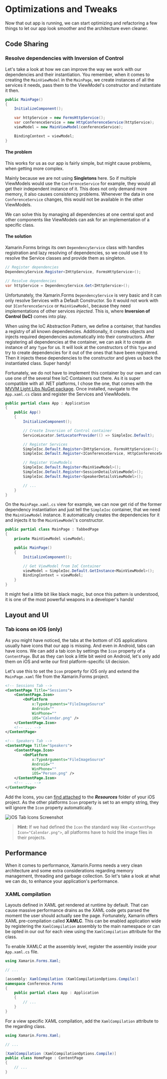 # Optimizations and Tweaks
Now that out app is running, we can start optimizing and refactoring a few things to let our app look smoother and the architecture even cleaner.

## Code Sharing
### Resolve dependencies with Inversion of Control
Let's take a look at how we can improve the way we work with our dependencies and their instantiation. You remember, when it comes to creating the `MainViewModel` in the `MainPage`, we create instances of all the services it needs, pass them to the ViewModel's constructor and instantiate it then.

```csharp
public MainPage()
{
    InitializeComponent();

    var httpService = new FormsHttpService();
    var conferenceService = new HttpConferenceService(httpService);
    viewModel = new MainViewModel(conferenceService);

    BindingContext = viewModel;
}
```

#### The problem
This works for us as our app is fairly simple, but might cause problems, when getting more complex.

Mainly because we are not using **Singletons** here. So if multiple ViewModels would use the `ConferenceService` for example, they would all get their independent instance of it. This does not only demand more memory, it also causes consistency problems. Whenever the data in one `ConferenceService` changes, this would not be available in the other ViewModels.

We can solve this by managing all dependencies at one central spot and other components like ViewModels can ask for an implementation of a specific class.

#### The solution
Xamarin.Forms brings its own `DependencyService` class with handles registration and lazy resolving of dependencies, so we could use it to resolve the Service classes and provide them as singleton.

```csharp
// Register dependencies
DependencyService.Register<IHttpService, FormsHttpService>();

// Resolve dependencies
var httpService = DependencyService.Get<IHttpService>();
```

Unfortunately, the Xamarin.Forms `DependencyService` is very basic and it can only resolve Services with a Default Constructor. So it would not work with our `IConferenceService` or `MainViewModel`, because they need implementations of other services *injected*. This is, where **Inversion of Control (IoC)** comes into play.

When using the IoC Abstraction Pattern, we define a container, that handles a registry of all known dependencies. Additionally, it creates objects and injects required dependencies automatically into their constructors. After registering all dependencies at the container, we can ask it to create an instance of any `Type` for us. It will look at the constructors of this `Type` and try to create dependencies for it out of the ones that have been registered. Then it injects these dependencies to the constructor and gives us back the instantiated class. Super handy!

Fortunately, we do not have to implement this container by our own and can use one of the several free IoC Containers out there. As it is super compatible with all .NET platforms, I chose the one, that comes with the [MVVM Light Libs NuGet package](https://www.nuget.org/packages/MvvmLightLibs/). Once installed, navigate to the `App.xaml.cs` class and register the Services and ViewModels.

```csharp
public partial class App : Application
{
    public App()
    {
        InitializeComponent();

        // Create Inversion of Control container
        ServiceLocator.SetLocatorProvider(() => SimpleIoc.Default);

        // Register Services
        SimpleIoc.Default.Register<IHttpService, FormsHttpService>();
        SimpleIoc.Default.Register<IConferenceService, HttpConferenceService>();

        // Register ViewModels
        SimpleIoc.Default.Register<MainViewModel>();
        SimpleIoc.Default.Register<SessionDetailsViewModel>();
        SimpleIoc.Default.Register<SpeakerDetailsViewModel>();

        // ...
    }
}
```

On the `MainPage.xaml.cs` view for example, we can now get rid of the former dependency instantiation and just tell the `SimpleIoc` container, that we need the `MainViewModel` instance. It automatically creates the dependencies for it and injects it to the `MainViewModel`'s constructor. 

```csharp
public partial class MainPage : TabbedPage
{
    private MainViewModel viewModel;

    public MainPage()
    {
        InitializeComponent();

        // Get ViewModel from IoC Container
        viewModel = SimpleIoc.Default.GetInstance<MainViewModel>();
        BindingContext = viewModel;
    }
}
```

It might feel a little bit like black magic, but once this pattern is understood, it is one of the most powerful weapons in a developer's hands! 

## Layout and UI
### Tab icons on iOS (only)
As you might have noticed, the tabs at the bottom of iOS applications usually have icons that our app is missing. And even in Android, tabs can have icons. We can add a tab icon by settings the `Icon` property of a `ContentPage`. But as they can look a little bit weird on Android, let's only add them on iOS and write our first platform-specific UI decision.

Let's use this to set the `Icon` property for iOS only and extend the `MainPage.xaml` file from the Xamarin.Forms project.

```xml
<!-- Sessions Tab -->
<ContentPage Title="Sessions">
    <ContentPage.Icon>
        <OnPlatform
            x:TypeArguments="FileImageSource"
            Android=""
            WinPhone=""
            iOS="Calendar.png" />
    </ContentPage.Icon>
    <!-- ... -->
</ContentPage>

<!-- Speakers Tab -->
<ContentPage Title="Speakers">
    <ContentPage.Icon>
        <OnPlatform
            x:TypeArguments="FileImageSource"
            Android=""
            WinPhone=""
            iOS="Person.png" />
    </ContentPage.Icon>
    <!-- ... -->
</ContentPage>
```

Add the Icons, you can [find attached](/Icons) to the ***Resources*** folder of your iOS project. As the other platforms `Icon` property is set to an empty string, they will ignore the `Icon` property automatically.

![iOS Tab Icons Screenshot](../Misc/iostabimages.png)

> **Hint:** If we had defined the `Icon` the standard way like `<ContentPage Icon="Calendar.png">`, all platforms have to hold the image files in their projects.


## Performance
When it comes to performance, Xamarin.Forms needs a very clean architecture and some extra considerations regarding memory management, threading and garbage collection. So let's take a look at what we can do, to enhance your application's performance.

### XAML compilation
Layouts defined in XAML get rendered at runtime by default. That can cause massive performance drains as the XAML code gets parsed the moment the user should actually see the page. Fortunately, Xamarin offers XAML pre-compilation called **XAMLC**. This can be enabled application wide by registering the `XamlCompilation` assembly to the main namespace or can be opted in our out for each view using the `XamlCompilation` attribute for the class.

To enable XAMLC at the assembly level, register the assembly inside your `App.xaml.cs` file.

```csharp
using Xamarin.Forms.Xaml;

// ...

[assembly: XamlCompilation (XamlCompilationOptions.Compile)]
namespace Conference.Forms
{
    public partial class App : Application
    {
        // ...
    }
}
```

For a view specific XAML compilation, add the `XamlCompilation` attribute to the regarding class.

```csharp
using Xamarin.Forms.Xaml;

// ...

[XamlCompilation (XamlCompilationOptions.Compile)]
public class HomePage : ContentPage
{
    // ...
}
```